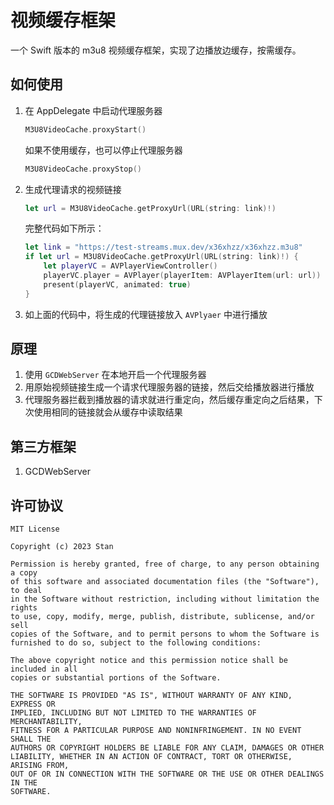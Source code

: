 # 视频缓存框架

一个 Swift 版本的 m3u8 视频缓存框架，实现了边播放边缓存，按需缓存。

## 如何使用

1. 在 AppDelegate 中启动代理服务器

    ```swift
    M3U8VideoCache.proxyStart()
    ```

    如果不使用缓存，也可以停止代理服务器

    ```swift
    M3U8VideoCache.proxyStop()
    ```

2. 生成代理请求的视频链接

    ```swift
    let url = M3U8VideoCache.getProxyUrl(URL(string: link)!)
    ```

    完整代码如下所示：

    ```swift
    let link = "https://test-streams.mux.dev/x36xhzz/x36xhzz.m3u8"
    if let url = M3U8VideoCache.getProxyUrl(URL(string: link)!) {
        let playerVC = AVPlayerViewController()
        playerVC.player = AVPlayer(playerItem: AVPlayerItem(url: url))
        present(playerVC, animated: true)
    }
    ```

2. 如上面的代码中，将生成的代理链接放入 `AVPlyaer` 中进行播放

## 原理

1. 使用 `GCDWebServer` 在本地开启一个代理服务器
2. 用原始视频链接生成一个请求代理服务器的链接，然后交给播放器进行播放
3. 代理服务器拦截到播放器的请求就进行重定向，然后缓存重定向之后结果，下次使用相同的链接就会从缓存中读取结果

## 第三方框架

1. GCDWebServer

## 许可协议

    MIT License

    Copyright (c) 2023 Stan

    Permission is hereby granted, free of charge, to any person obtaining a copy
    of this software and associated documentation files (the "Software"), to deal
    in the Software without restriction, including without limitation the rights
    to use, copy, modify, merge, publish, distribute, sublicense, and/or sell
    copies of the Software, and to permit persons to whom the Software is
    furnished to do so, subject to the following conditions:

    The above copyright notice and this permission notice shall be included in all
    copies or substantial portions of the Software.

    THE SOFTWARE IS PROVIDED "AS IS", WITHOUT WARRANTY OF ANY KIND, EXPRESS OR
    IMPLIED, INCLUDING BUT NOT LIMITED TO THE WARRANTIES OF MERCHANTABILITY,
    FITNESS FOR A PARTICULAR PURPOSE AND NONINFRINGEMENT. IN NO EVENT SHALL THE
    AUTHORS OR COPYRIGHT HOLDERS BE LIABLE FOR ANY CLAIM, DAMAGES OR OTHER
    LIABILITY, WHETHER IN AN ACTION OF CONTRACT, TORT OR OTHERWISE, ARISING FROM,
    OUT OF OR IN CONNECTION WITH THE SOFTWARE OR THE USE OR OTHER DEALINGS IN THE
    SOFTWARE.
